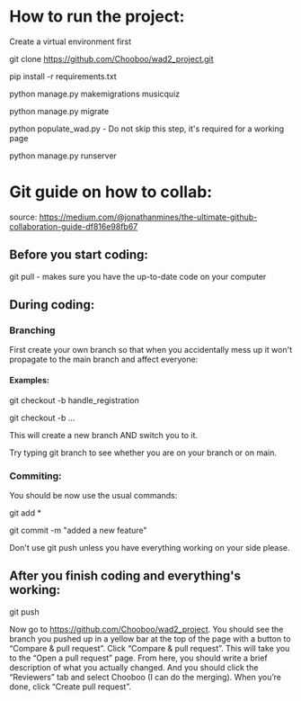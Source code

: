 # How to run the project:
Create a virtual environment first

git clone https://github.com/Chooboo/wad2_project.git

pip install -r requirements.txt

python manage.py makemigrations musicquiz

python manage.py migrate
                     
python populate_wad.py - Do not skip this step, it's required for a working page

python manage.py runserver



# Git guide on how to collab:
source: https://medium.com/@jonathanmines/the-ultimate-github-collaboration-guide-df816e98fb67

## Before you start coding:

git pull - makes sure you have the up-to-date code on your computer


## During coding:

### Branching

First create your own branch so that when you accidentally mess up it won't propagate to the main branch and affect everyone:

#### Examples:

git checkout -b handle_registration

git checkout -b ...

This will create a new branch AND switch you to it.

Try typing git branch to see whether you are on your branch or on main.

### Commiting:

You should be now use the usual commands:

git add *

git commit -m "added a new feature"

Don't use git push unless you have everything working on your side please.


## After you finish coding and everything's working:

git push

Now go to https://github.com/Chooboo/wad2_project. 
You should see the branch you pushed up in a yellow bar at the top of the page with a button to “Compare & pull request”.
Click “Compare & pull request”. This will take you to the “Open a pull request” page. 
From here, you should write a brief description of what you actually changed. 
And you should click the “Reviewers” tab and select Chooboo (I can do the merging). When you’re done, click “Create pull request”.
